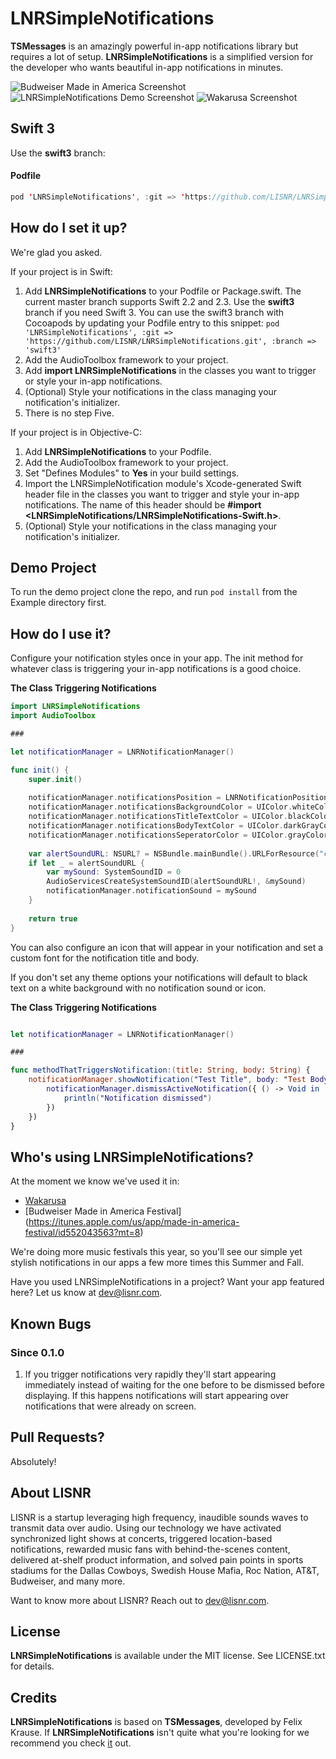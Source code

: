 # LNRSimpleNotifications
__TSMessages__ is an amazingly powerful in-app notifications library but requires a lot of setup. __LNRSimpleNotifications__ is a simplified version for the developer who wants beautiful in-app notifications in minutes.

![Budweiser Made in America Screenshot](https://s3.amazonaws.com/lnr-simple-notifications/mia.png)
![LNRSimpleNotifications Demo Screenshot](https://s3.amazonaws.com/lnr-simple-notifications/demo-app-scale.png)
![Wakarusa Screenshot](https://s3.amazonaws.com/lnr-simple-notifications/waka-scale.png)

## Swift 3

Use the __swift3__ branch:

#### Podfile

```swift
pod 'LNRSimpleNotifications', :git => 'https://github.com/LISNR/LNRSimpleNotifications.git', :branch => 'swift3'
```

## How do I set it up?

We're glad you asked.

If your project is in Swift:

1. Add __LNRSimpleNotifications__ to your Podfile or Package.swift. The current master branch supports Swift 2.2 and 2.3. Use the __swift3__ branch if you need Swift 3. You can use the swift3 branch with Cocoapods by updating your Podfile entry to this snippet: ```pod 'LNRSimpleNotifications', :git => 'https://github.com/LISNR/LNRSimpleNotifications.git', :branch => 'swift3'```
2. Add the AudioToolbox framework to your project. 
3. Add __import LNRSimpleNotifications__ in the classes you want to trigger or style your in-app notifications.
4. (Optional) Style your notifications in the class managing your notification's initializer.
5. There is no step Five.

If your project is in Objective-C:

1. Add __LNRSimpleNotifications__ to your Podfile.
2. Add the AudioToolbox framework to your project.
3. Set "Defines Modules" to __Yes__ in your build settings.
4. Import the LNRSimpleNotification module's Xcode-generated Swift header file in the classes you want to trigger and style your in-app notifications. The name of this header should be __#import \<LNRSimpleNotifications/LNRSimpleNotifications-Swift.h>__.
5. (Optional) Style your notifications in the class managing your notification's initializer.

## Demo Project

To run the demo project clone the repo, and run `pod install` from the Example directory first.

## How do I use it?
Configure your notification styles once in your app. The init method for whatever class is triggering your in-app notifications is a good choice.

__The Class Triggering Notifications__

```swift
import LNRSimpleNotifications
import AudioToolbox

###

let notificationManager = LNRNotificationManager()

func init() {
	super.init()
        
	notificationManager.notificationsPosition = LNRNotificationPosition.Top
	notificationManager.notificationsBackgroundColor = UIColor.whiteColor()
	notificationManager.notificationsTitleTextColor = UIColor.blackColor()
	notificationManager.notificationsBodyTextColor = UIColor.darkGrayColor()
	notificationManager.notificationsSeperatorColor = UIColor.grayColor()
        
	var alertSoundURL: NSURL? = NSBundle.mainBundle().URLForResource("click", withExtension: "wav")
	if let _ = alertSoundURL {
		var mySound: SystemSoundID = 0
		AudioServicesCreateSystemSoundID(alertSoundURL!, &mySound)
		notificationManager.notificationSound = mySound
	}
        
	return true
}
```

You can also configure an icon that will appear in your notification and set a custom font for the notification title and body.

If you don't set any theme options your notifications will default to black text on a white background with no notification sound or icon.


__The Class Triggering Notifications__

```swift

let notificationManager = LNRNotificationManager()

### 

func methodThatTriggersNotification:(title: String, body: String) {
	notificationManager.showNotification("Test Title", body: "Test Body", callback: { () -> Void in
		notificationManager.dismissActiveNotification({ () -> Void in
			println("Notification dismissed")
		})
	})
}
```

## Who's using LNRSimpleNotifications?
At the moment we know we've used it in:
 
- [Wakarusa](https://itunes.apple.com/app/id996589548)
- [Budweiser Made in America Festival] (https://itunes.apple.com/us/app/made-in-america-festival/id552043563?mt=8)

We're doing more music festivals this year, so you'll see our simple yet stylish notifications in our apps a few more times this Summer and Fall.

Have you used LNRSimpleNotifications in a project? Want your app featured here? Let us know at [dev@lisnr.com](dev@lisnr.com).

## Known Bugs

### Since 0.1.0

1. If you trigger notifications very rapidly they'll start appearing immediately instead of waiting for the one before to be dismissed before displaying. If this happens notifications will start appearing over notifications that were already on screen.

## Pull Requests?
Absolutely!

## About LISNR

LISNR is a startup leveraging high frequency, inaudible sounds waves to transmit data over audio. Using our technology we have activated synchronized light shows at concerts, triggered location-based notifications, rewarded music fans with behind-the-scenes content, delivered at-shelf product information, and solved pain points in sports stadiums for the Dallas Cowboys, Swedish House Mafia, Roc Nation, AT&T, Budweiser, and many more.

Want to know more about LISNR? Reach out to [dev@lisnr.com](dev@lisnr.com).

## License

__LNRSimpleNotifications__ is available under the MIT license. See LICENSE.txt for details.

## Credits

__LNRSimpleNotifications__ is based on __TSMessages__, developed by Felix Krause. If __LNRSimpleNotifications__ isn't quite what you're looking for we recommend you check [it](https://github.com/KrauseFx/TSMessages) out.